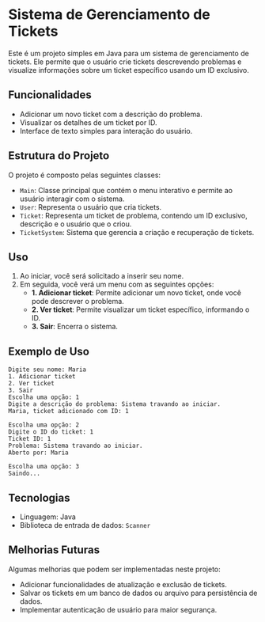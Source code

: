 # Sistema de Gerenciamento de Tickets

Este é um projeto simples em Java para um sistema de gerenciamento de tickets. Ele permite que o usuário crie tickets descrevendo problemas e visualize informações sobre um ticket específico usando um ID exclusivo.

## Funcionalidades

- Adicionar um novo ticket com a descrição do problema.
- Visualizar os detalhes de um ticket por ID.
- Interface de texto simples para interação do usuário.

## Estrutura do Projeto

O projeto é composto pelas seguintes classes:

- `Main`: Classe principal que contém o menu interativo e permite ao usuário interagir com o sistema.
- `User`: Representa o usuário que cria tickets.
- `Ticket`: Representa um ticket de problema, contendo um ID exclusivo, descrição e o usuário que o criou.
- `TicketSystem`: Sistema que gerencia a criação e recuperação de tickets.

## Uso

1. Ao iniciar, você será solicitado a inserir seu nome.
2. Em seguida, você verá um menu com as seguintes opções:
    - **1. Adicionar ticket**: Permite adicionar um novo ticket, onde você pode descrever o problema.
    - **2. Ver ticket**: Permite visualizar um ticket específico, informando o ID.
    - **3. Sair**: Encerra o sistema.

## Exemplo de Uso

```
Digite seu nome: Maria
1. Adicionar ticket
2. Ver ticket
3. Sair
Escolha uma opção: 1
Digite a descrição do problema: Sistema travando ao iniciar.
Maria, ticket adicionado com ID: 1

Escolha uma opção: 2
Digite o ID do ticket: 1
Ticket ID: 1
Problema: Sistema travando ao iniciar.
Aberto por: Maria

Escolha uma opção: 3
Saindo...
```

## Tecnologias

- Linguagem: Java
- Biblioteca de entrada de dados: `Scanner`

## Melhorias Futuras

Algumas melhorias que podem ser implementadas neste projeto:

- Adicionar funcionalidades de atualização e exclusão de tickets.
- Salvar os tickets em um banco de dados ou arquivo para persistência de dados.
- Implementar autenticação de usuário para maior segurança.
